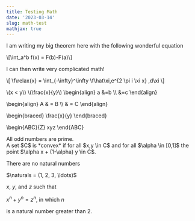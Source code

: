 ```yaml
---
title: Testing Math 
date: '2023-03-14'
slug: math-test
mathjax: true
---
```


I am writing my big theorem here with the following wonderful equation

\\[\int_a^b f(x) = F(b)-F(a)\\]

I can then write very complicated math!

\\[ 
 \f\relax{x} = \int_{-\infty}^\infty
    \f\hat\xi\,e^{2 \pi i \xi x}
    \,d\xi 
\\]
  
 \\(x < y\\)
  \\(\frac{x}{y}\\)
\begin{align}
a &=b \\\\
  &=c
\end{align}


\begin{align} A & = B \\\\ & = C \end{align}


\begin{braced} \frac{x}{y} \end{braced}

\begin{ABC}{Z} xyz \end{ABC}

<div class="theorem" text='Prime numbers'>
All odd numbers are prime.
</div>




<div class="definition">
A set $C$ is *convex* if for all $x,y \in C$ and for all $\alpha \in [0,1]$ the point $\alpha x + (1-\alpha) y \in C$.
</div>

<div class="theorem">

There are no natural numbers

$\naturals = (1, 2, 3, \ldots)$

$x$, $y$, and $z$ such that

$x^n + y^n = z^n$, in which $n$

is a natural number greater than 2.

</div>


